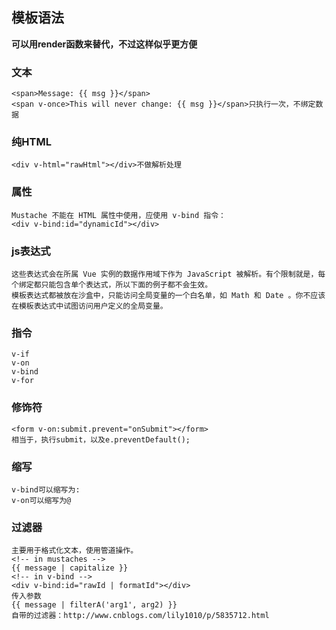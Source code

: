 ## 模板语法
**可以用render函数来替代，不过这样似乎更方便**
### 文本
```
<span>Message: {{ msg }}</span>
<span v-once>This will never change: {{ msg }}</span>只执行一次，不绑定数据
```
### 纯HTML
```
<div v-html="rawHtml"></div>不做解析处理
```
### 属性
```
Mustache 不能在 HTML 属性中使用，应使用 v-bind 指令：
<div v-bind:id="dynamicId"></div>
```
### js表达式
```
这些表达式会在所属 Vue 实例的数据作用域下作为 JavaScript 被解析。有个限制就是，每个绑定都只能包含单个表达式，所以下面的例子都不会生效。
模板表达式都被放在沙盒中，只能访问全局变量的一个白名单，如 Math 和 Date 。你不应该在模板表达式中试图访问用户定义的全局变量。
```
### 指令
```
v-if
v-on
v-bind
v-for
```
### 修饰符
```
<form v-on:submit.prevent="onSubmit"></form>
相当于，执行submit，以及e.preventDefault();
```
### 缩写
```
v-bind可以缩写为:
v-on可以缩写为@
```
### 过滤器
```
主要用于格式化文本，使用管道操作。
<!-- in mustaches -->
{{ message | capitalize }}
<!-- in v-bind -->
<div v-bind:id="rawId | formatId"></div>
传入参数
{{ message | filterA('arg1', arg2) }}
自带的过滤器：http://www.cnblogs.com/lily1010/p/5835712.html
